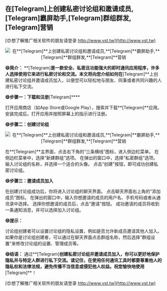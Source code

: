 ## **在**[Telegram]**上创建私密讨论组和邀请成员,**[Telegram]**霸屏助手,**[Telegram]**群组群发,**[Telegram]**营销**

[😍想了解推广相关软件的朋友请登录 http://www.vst.tw](http://www.vst.tw)

 <center><img src="https://vst.tw/MP4/tuiguang/png/3.png" alt="在**[Telegram]**上创建私密讨论组和邀请成员,**[Telegram]**霸屏助手,**[Telegram]**群组群发,**[Telegram]**营销"></center>

**😄简介：**
**[Telegram]**是一款安全、私密且功能强大的即时通讯应用程序，许多人选择使用它来进行私密讨论和交流。本文将向您介绍如何在**[Telegram]**上创建私密讨论组并邀请成员加入，以便您可以轻松地与朋友、同事或者共同兴趣的人进行私下交流。

**😄步骤一：下载和注册**[Telegram]****

打开应用商店（如App Store或Google Play），搜索并下载**[Telegram]**应用。
安装完成后，打开应用并按照屏幕上的指示进行注册。

**😄步骤二：创建讨论组**

 <center><img src="https://vst.tw/MP4/tuiguang/png/0.png" alt="在**[Telegram]**上创建私密讨论组和邀请成员,**[Telegram]**霸屏助手,**[Telegram]**群组群发,**[Telegram]**营销"></center>

在**[Telegram]**主界面，点击右下角的“三条横线”图标，进入侧边栏菜单。
在侧边栏菜单中，选择“新建群组”选项。
在弹出的窗口中，选择“私密群组”选项。
输入讨论组的名称，并选择一个适合的头像。
点击“创建”按钮，即可成功创建私密讨论组。

**😄步骤三：邀请成员加入**

在创建讨论组成功后，你将进入讨论组的聊天界面。
点击聊天界面右上角的“添加成员”图标。
在弹出的窗口中，输入你想邀请的成员的用户名、手机号码或者从通讯录中选择。
选择你想邀请的成员后，点击“邀请”按钮。
成功邀请的成员将收到一条通知消息，并可以选择加入讨论组。

**😄提示：**

讨论组创建者可以设置讨论组的隐私设置，例如是否允许新成员邀请其他人加入。
如果你是讨论组创建者，可以通过在聊天界面点击群组名称，然后选择“群组设置”来修改讨论组的设置、管理成员等。

**😄结语：**
通过**[Telegram]**创建私密讨论组并邀请成员加入，你可以更好地保护隐私并与特定人群进行私下交流。请记住，在使用任何通讯工具时都要尊重他人的隐私权和法律法规，避免传播不当信息或侵犯他人权益。祝您愉快地使用**[Telegram]**！

[😍想了解推广相关软件的朋友请登录 http://www.vst.tw](http://www.vst.tw)




